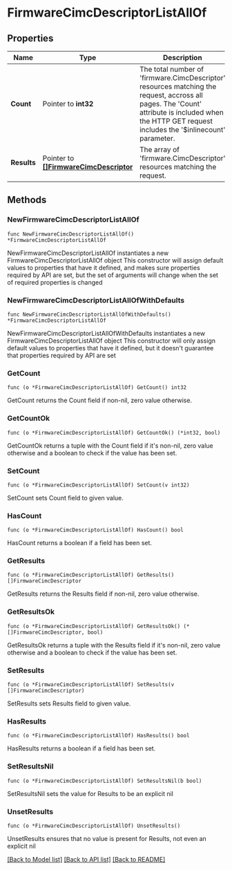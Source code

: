 # FirmwareCimcDescriptorListAllOf

## Properties

Name | Type | Description | Notes
------------ | ------------- | ------------- | -------------
**Count** | Pointer to **int32** | The total number of &#39;firmware.CimcDescriptor&#39; resources matching the request, accross all pages. The &#39;Count&#39; attribute is included when the HTTP GET request includes the &#39;$inlinecount&#39; parameter. | [optional] 
**Results** | Pointer to [**[]FirmwareCimcDescriptor**](firmware.CimcDescriptor.md) | The array of &#39;firmware.CimcDescriptor&#39; resources matching the request. | [optional] 

## Methods

### NewFirmwareCimcDescriptorListAllOf

`func NewFirmwareCimcDescriptorListAllOf() *FirmwareCimcDescriptorListAllOf`

NewFirmwareCimcDescriptorListAllOf instantiates a new FirmwareCimcDescriptorListAllOf object
This constructor will assign default values to properties that have it defined,
and makes sure properties required by API are set, but the set of arguments
will change when the set of required properties is changed

### NewFirmwareCimcDescriptorListAllOfWithDefaults

`func NewFirmwareCimcDescriptorListAllOfWithDefaults() *FirmwareCimcDescriptorListAllOf`

NewFirmwareCimcDescriptorListAllOfWithDefaults instantiates a new FirmwareCimcDescriptorListAllOf object
This constructor will only assign default values to properties that have it defined,
but it doesn't guarantee that properties required by API are set

### GetCount

`func (o *FirmwareCimcDescriptorListAllOf) GetCount() int32`

GetCount returns the Count field if non-nil, zero value otherwise.

### GetCountOk

`func (o *FirmwareCimcDescriptorListAllOf) GetCountOk() (*int32, bool)`

GetCountOk returns a tuple with the Count field if it's non-nil, zero value otherwise
and a boolean to check if the value has been set.

### SetCount

`func (o *FirmwareCimcDescriptorListAllOf) SetCount(v int32)`

SetCount sets Count field to given value.

### HasCount

`func (o *FirmwareCimcDescriptorListAllOf) HasCount() bool`

HasCount returns a boolean if a field has been set.

### GetResults

`func (o *FirmwareCimcDescriptorListAllOf) GetResults() []FirmwareCimcDescriptor`

GetResults returns the Results field if non-nil, zero value otherwise.

### GetResultsOk

`func (o *FirmwareCimcDescriptorListAllOf) GetResultsOk() (*[]FirmwareCimcDescriptor, bool)`

GetResultsOk returns a tuple with the Results field if it's non-nil, zero value otherwise
and a boolean to check if the value has been set.

### SetResults

`func (o *FirmwareCimcDescriptorListAllOf) SetResults(v []FirmwareCimcDescriptor)`

SetResults sets Results field to given value.

### HasResults

`func (o *FirmwareCimcDescriptorListAllOf) HasResults() bool`

HasResults returns a boolean if a field has been set.

### SetResultsNil

`func (o *FirmwareCimcDescriptorListAllOf) SetResultsNil(b bool)`

 SetResultsNil sets the value for Results to be an explicit nil

### UnsetResults
`func (o *FirmwareCimcDescriptorListAllOf) UnsetResults()`

UnsetResults ensures that no value is present for Results, not even an explicit nil

[[Back to Model list]](../README.md#documentation-for-models) [[Back to API list]](../README.md#documentation-for-api-endpoints) [[Back to README]](../README.md)


